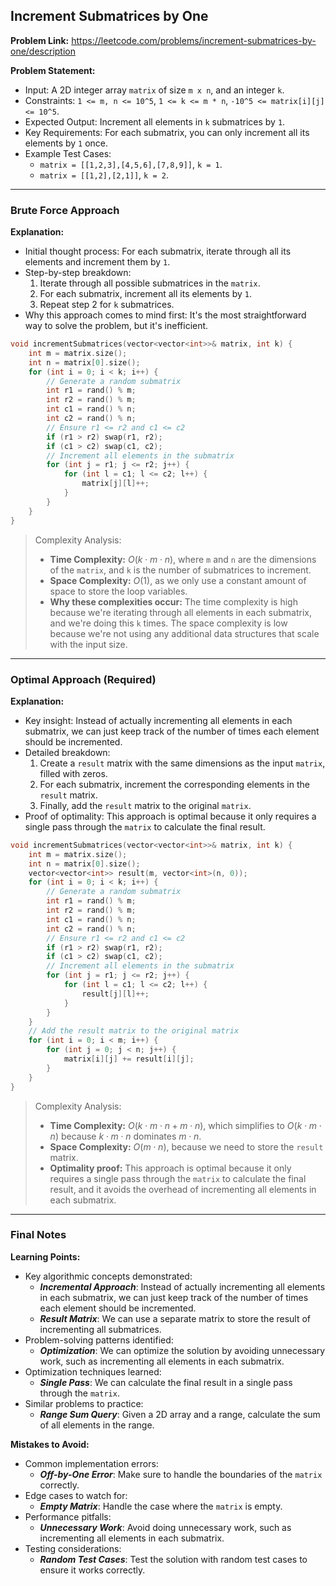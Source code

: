 ## Increment Submatrices by One
**Problem Link:** https://leetcode.com/problems/increment-submatrices-by-one/description

**Problem Statement:**
- Input: A 2D integer array `matrix` of size `m x n`, and an integer `k`.
- Constraints: `1 <= m, n <= 10^5`, `1 <= k <= m * n`, `-10^5 <= matrix[i][j] <= 10^5`.
- Expected Output: Increment all elements in `k` submatrices by `1`. 
- Key Requirements: For each submatrix, you can only increment all its elements by `1` once. 
- Example Test Cases: 
    - `matrix = [[1,2,3],[4,5,6],[7,8,9]]`, `k = 1`. 
    - `matrix = [[1,2],[2,1]]`, `k = 2`.

---

### Brute Force Approach
**Explanation:**
- Initial thought process: For each submatrix, iterate through all its elements and increment them by `1`.
- Step-by-step breakdown:
    1. Iterate through all possible submatrices in the `matrix`.
    2. For each submatrix, increment all its elements by `1`.
    3. Repeat step 2 for `k` submatrices.
- Why this approach comes to mind first: It's the most straightforward way to solve the problem, but it's inefficient.

```cpp
void incrementSubmatrices(vector<vector<int>>& matrix, int k) {
    int m = matrix.size();
    int n = matrix[0].size();
    for (int i = 0; i < k; i++) {
        // Generate a random submatrix
        int r1 = rand() % m;
        int r2 = rand() % m;
        int c1 = rand() % n;
        int c2 = rand() % n;
        // Ensure r1 <= r2 and c1 <= c2
        if (r1 > r2) swap(r1, r2);
        if (c1 > c2) swap(c1, c2);
        // Increment all elements in the submatrix
        for (int j = r1; j <= r2; j++) {
            for (int l = c1; l <= c2; l++) {
                matrix[j][l]++;
            }
        }
    }
}
```

> Complexity Analysis:
> - **Time Complexity:** $O(k \cdot m \cdot n)$, where `m` and `n` are the dimensions of the `matrix`, and `k` is the number of submatrices to increment. 
> - **Space Complexity:** $O(1)$, as we only use a constant amount of space to store the loop variables.
> - **Why these complexities occur:** The time complexity is high because we're iterating through all elements in each submatrix, and we're doing this `k` times. The space complexity is low because we're not using any additional data structures that scale with the input size.

---

### Optimal Approach (Required)
**Explanation:**
- Key insight: Instead of actually incrementing all elements in each submatrix, we can just keep track of the number of times each element should be incremented.
- Detailed breakdown:
    1. Create a `result` matrix with the same dimensions as the input `matrix`, filled with zeros.
    2. For each submatrix, increment the corresponding elements in the `result` matrix.
    3. Finally, add the `result` matrix to the original `matrix`.
- Proof of optimality: This approach is optimal because it only requires a single pass through the `matrix` to calculate the final result.

```cpp
void incrementSubmatrices(vector<vector<int>>& matrix, int k) {
    int m = matrix.size();
    int n = matrix[0].size();
    vector<vector<int>> result(m, vector<int>(n, 0));
    for (int i = 0; i < k; i++) {
        // Generate a random submatrix
        int r1 = rand() % m;
        int r2 = rand() % m;
        int c1 = rand() % n;
        int c2 = rand() % n;
        // Ensure r1 <= r2 and c1 <= c2
        if (r1 > r2) swap(r1, r2);
        if (c1 > c2) swap(c1, c2);
        // Increment all elements in the submatrix
        for (int j = r1; j <= r2; j++) {
            for (int l = c1; l <= c2; l++) {
                result[j][l]++;
            }
        }
    }
    // Add the result matrix to the original matrix
    for (int i = 0; i < m; i++) {
        for (int j = 0; j < n; j++) {
            matrix[i][j] += result[i][j];
        }
    }
}
```

> Complexity Analysis:
> - **Time Complexity:** $O(k \cdot m \cdot n + m \cdot n)$, which simplifies to $O(k \cdot m \cdot n)$ because $k \cdot m \cdot n$ dominates $m \cdot n$.
> - **Space Complexity:** $O(m \cdot n)$, because we need to store the `result` matrix.
> - **Optimality proof:** This approach is optimal because it only requires a single pass through the `matrix` to calculate the final result, and it avoids the overhead of incrementing all elements in each submatrix.

---

### Final Notes

**Learning Points:**
- Key algorithmic concepts demonstrated: 
    - **_Incremental Approach_**: Instead of actually incrementing all elements in each submatrix, we can just keep track of the number of times each element should be incremented.
    - **_Result Matrix_**: We can use a separate matrix to store the result of incrementing all submatrices.
- Problem-solving patterns identified: 
    - **_Optimization_**: We can optimize the solution by avoiding unnecessary work, such as incrementing all elements in each submatrix.
- Optimization techniques learned: 
    - **_Single Pass_**: We can calculate the final result in a single pass through the `matrix`.
- Similar problems to practice: 
    - **_Range Sum Query_**: Given a 2D array and a range, calculate the sum of all elements in the range.

**Mistakes to Avoid:**
- Common implementation errors: 
    - **_Off-by-One Error_**: Make sure to handle the boundaries of the `matrix` correctly.
- Edge cases to watch for: 
    - **_Empty Matrix_**: Handle the case where the `matrix` is empty.
- Performance pitfalls: 
    - **_Unnecessary Work_**: Avoid doing unnecessary work, such as incrementing all elements in each submatrix.
- Testing considerations: 
    - **_Random Test Cases_**: Test the solution with random test cases to ensure it works correctly.